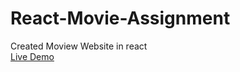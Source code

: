 # React-Movie-Assignment

Created Moview Website in react<br/>
[Live Demo](https://react-movie-website.glitch.me)
